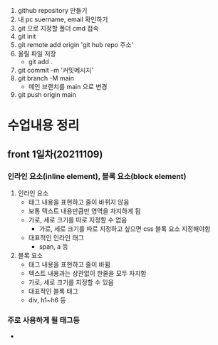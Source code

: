 1. github repository 만들기
2. 내 pc suername, email 확인하기
3. git 으로 지정할 폴더 cmd 접속
4. git init
5. git remote add origin 'git hub repo 주소'
6. 올릴 파일 저장
    - git add .
7. git commit -m '커밋메시지'
8. git branch -M main
    - 메인 브랜치를 main 으로 변경
9. git push origin main

# 수업내용 정리
## front 1일차(20211109)
### 인라인 요소(inline element), 블록 요소(block element)
1. 인라인 요소
    - 태그 내용을 표현하고 줄이 바뀌지 않음
    - 보통 텍스트 내용만큼만 영역을 차지하게 됨
    - 가로, 세로 크기를 따로 지정할 수 없음
        - 가로, 세로 크기를 따로 지정하고 싶으면 css 블록 요소 지정해야함
    - 대표적인 인라인 태그
        - span, a 등
2. 블록 요소 
    - 태그 내용을 표현하고 줄이 바뀜
    - 텍스트 내용과는 상관없이 한줄을 모두 차지함
    - 가로, 세로 크기를 지정할 수 있음
    - 대표적인 블록 태그
     - div, h1~h6 등

### 주로 사용하게 될 태그등

- <style>, <script>, <h1>, <p>, <div>
- <form>, <input>, <button>, <select>

### UI/UX
- UI(User Interface): 화면, GUI(Graphical User Interface)
- UX(User eXperience): 사용자 경험. 얼마나 쓰기 좋냐.

### 경로 지정시 사용하는 방법
- ./: 현재 파일이 있는 폴더를 가리킴.
- ../: 현재 폴더에서 한수준 위로 올라가는 폴더를 가리킴.